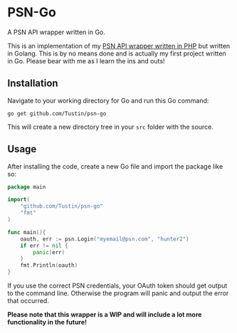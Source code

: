# PSN-Go
A PSN API wrapper written in Go.

This is an implementation of my [PSN API wrapper written in PHP](https://github.com/Tustin/psn-php) but written in Golang. This is by no means 
done and is actually my first project written in Go. Please bear with me as I learn the ins and outs!

## Installation
Navigate to your working directory for Go and run this Go command:
```
go get github.com/Tustin/psn-go
```
This will create a new directory tree in your `src` folder with the source.

## Usage
After installing the code, create a new Go file and import the package like so:
``````go
package main

import(
    "github.com/Tustin/psn-go"
    "fmt"
)

func main(){
    oauth, err := psn.Login("myemail@psn.com", "hunter2")
    if err != nil {
        panic(err)
    }
    fmt.Println(oauth)
}
``````

If you use the correct PSN credentials, your OAuth token should get output to the command line. Otherwise the program will panic and output the error that occurred.

**Please note that this wrapper is a WIP and will include a lot more functionality in the future!**

